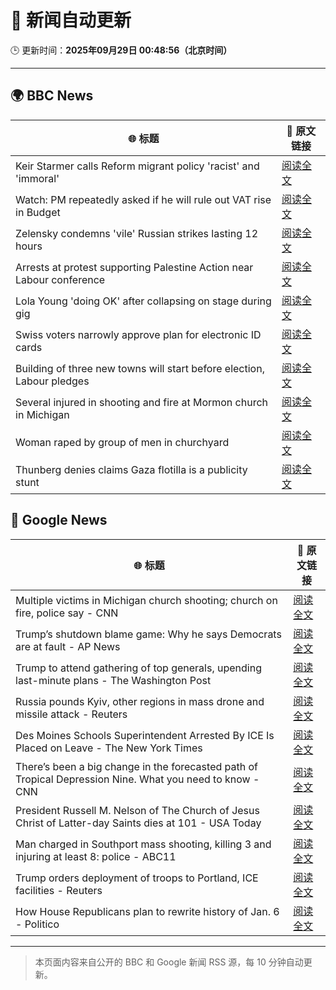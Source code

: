 # 🧠 新闻自动更新

🕒 更新时间：**2025年09月29日 00:48:56（北京时间）**

---

## 🌍 BBC News

| 🌐 标题 | 🔗 原文链接 |
|--------|-------------|
| Keir Starmer calls Reform migrant policy 'racist' and 'immoral' | [阅读全文](https://www.bbc.com/news/articles/cj6xdw1dg4zo?at_medium=RSS&at_campaign=rss) |
| Watch: PM repeatedly asked if he will rule out VAT rise in Budget | [阅读全文](https://www.bbc.com/news/videos/c5y86zxvmmpo?at_medium=RSS&at_campaign=rss) |
| Zelensky condemns 'vile' Russian strikes lasting 12 hours | [阅读全文](https://www.bbc.com/news/articles/c75qeqr5905o?at_medium=RSS&at_campaign=rss) |
| Arrests at protest supporting Palestine Action near Labour conference | [阅读全文](https://www.bbc.com/news/articles/cx20l1257l4o?at_medium=RSS&at_campaign=rss) |
| Lola Young 'doing OK' after collapsing on stage during gig | [阅读全文](https://www.bbc.com/news/articles/cr7031gv2m8o?at_medium=RSS&at_campaign=rss) |
| Swiss voters narrowly approve plan for electronic ID cards | [阅读全文](https://www.bbc.com/news/articles/cdr624j16jpo?at_medium=RSS&at_campaign=rss) |
| Building of three new towns will start before election, Labour pledges | [阅读全文](https://www.bbc.com/news/articles/cly1geen679o?at_medium=RSS&at_campaign=rss) |
| Several injured in shooting and fire at Mormon church in Michigan | [阅读全文](https://www.bbc.com/news/articles/ceq2vd15glwo?at_medium=RSS&at_campaign=rss) |
| Woman raped by group of men in churchyard | [阅读全文](https://www.bbc.com/news/articles/cly622k0jm4o?at_medium=RSS&at_campaign=rss) |
| Thunberg denies claims Gaza flotilla is a publicity stunt | [阅读全文](https://www.bbc.com/news/articles/cx25grpxzd3o?at_medium=RSS&at_campaign=rss) |

## 📰 Google News

| 🌐 标题 | 🔗 原文链接 |
|--------|-------------|
| Multiple victims in Michigan church shooting; church on fire, police say - CNN | [阅读全文](https://news.google.com/rss/articles/CBMif0FVX3lxTFB3SkpCekk5T0RZbHdxQkkzUklQTk5IdG05SUc3cDNfMUpZaWVqVGgyRFUwUm52TVBuM2FFVTdXeldOcnJWOGhrQzI0TWJqakN3WmtZcFM0QlNmd1VSRUItWnZ0Znh1TG1ickN6ZVQ4ZFNLMU1XUHV1dVFOcmt5QVU?oc=5) |
| Trump’s shutdown blame game: Why he says Democrats are at fault - AP News | [阅读全文](https://news.google.com/rss/articles/CBMiswFBVV95cUxPMFVTUUM4NDg3dWg1YTRIV3hFVlJlWDljVmpXZTVnVW5kcVhaVG81UmZNRDBNS0RmejZyQWpOTHJoaHpsV0w4emdFcnhBY3NITjJTenprSzhkcF9yVHZUOHl3T1lKdURWc3NONElvamptWkhCWXF4MnZoS3RkcUhkdkNqQjJfNUkwaGVEbmwzV0ZBc0RiTHVkS3FJYmM5Q2dQRnphM05HbGpoWkIyOEdlZDMwRQ?oc=5) |
| Trump to attend gathering of top generals, upending last-minute plans - The Washington Post | [阅读全文](https://news.google.com/rss/articles/CBMirAFBVV95cUxNVU5QR2JWV3l3SUdaUjI1REtyalJJZVpwZFF4bTY3Szh6SUkyTUJtbUl0aEdMeXlZRFhXdUVCcGZ5b2tYcElsVkVab29TeEM1OU1YUzBuUTdDV1NrOTNleFVnSGpkNldFVE9VbGh6eDhzOVVpdmtBc3oxZmg4WDJzMEtJdk1hRm5mMEZCN1FVeDM1WEtUWUVKMDU3aWlrNF85a29oVkRwOFBYQkJz?oc=5) |
| Russia pounds Kyiv, other regions in mass drone and missile attack - Reuters | [阅读全文](https://news.google.com/rss/articles/CBMixwFBVV95cUxOcnBySGRzMVFsa082VWRHX292dkRROTI2QXFsZ05DSnU3T3phRlhxTDFOZHNGTGRfdmR5Vk1iT1JReEZRZzBHdDFHVk5ydXg4MW5LbVMxb2ZtRlJHZUV1TWVKMnVUcl9Jd2pnektQLWdnYUtHVVJ2LTFMc2FKeHp1QklfNFEwamNIRENoc3d3ZHhjdnRoSGdoZTNCVkZ3OFVNbTAybnA5eEZaYW4xT2UxOHZkSkcyQWlpY3ZOVUgyblNoR3JrVGNN?oc=5) |
| Des Moines Schools Superintendent Arrested By ICE Is Placed on Leave - The New York Times | [阅读全文](https://news.google.com/rss/articles/CBMijwFBVV95cUxQWFFDYWFhZ2Yxc0FqNHR5alVkc0I0U3dBbTBNSGVFMXZkQlV2LThUYVZ4X25ZNFpfYjRjVEFpZGJ6Ulg0a1J2MDVrWHBJT2Fvd1d5M3J2NXg4T3pBOWdHbDhnVXNQdW9XN296WldwUHAyXzdidW52d0ZscnBkQWtLYjlBZ2xfMDgxTFFBZ3UzQQ?oc=5) |
| There’s been a big change in the forecasted path of Tropical Depression Nine. What you need to know - CNN | [阅读全文](https://news.google.com/rss/articles/CBMimAFBVV95cUxQR3ZaRXNiZWNhZ19FV0FfVUZ4dmJlMXUwZG80bmF5YkFWRDRPTDJ6blJQcF8zeXlaaXVfYVU0QkRlVnEtZlJfT2NKb0ViSXI0SzV6aUp4TU5iLTZObmlNbUkxNlI2R1ZsTmhLYnNld2pTTWtGMXc3RDg2X1Y2TVhsaXl3RDBpWW1sOTlSc2xMNHFSdkJWenN6Nw?oc=5) |
| President Russell M. Nelson of The Church of Jesus Christ of Latter-day Saints dies at 101 - USA Today | [阅读全文](https://news.google.com/rss/articles/CBMivgFBVV95cUxQTW13MjVSMFBYbUJINWg2czFHWHdfLVl6d25ydUhPZW1JQ1ZFNDBPWXpXZFg5aTJ2b3U2aXZWdU9zNWlWTF9seWozSEtiRVRHQ3RWU2RqclRGWng1Q2ktWTBCTG5ibmQ3bHFRUWNtNFRQS2cwM2VYUGlYZ0doMEROMlgwNVRZNmtMQVh5WnhpakplSk1XLWFvSTJkU25QX0FfWktCbzA0Wkx2dXpqUlFtTUxrNFlnemZVX2VrMTN3?oc=5) |
| Man charged in Southport mass shooting, killing 3 and injuring at least 8: police - ABC11 | [阅读全文](https://news.google.com/rss/articles/CBMi1AFBVV95cUxQcy1uckJZT252QlU3RFVvaENUUW9FZTRTRFNKNHE0Z25jR1ZoQ2pXMTVwWW10enBud3hSOFV4WXVGZkFUZlljTTVtaTNicnRwdFg4eThzakZfc3JaSUlDc0NQVTVYcVcwTHM5VDJ3RS0tai1aVW1fX2t4SERrQWR4YlBzLWFlQXU0eXo2TE55RHRqd0xHNnhuRTkzRDVkLS1wTi1NYmliSy1vZ1JKbElJbWhEaXBXeVZIMk5TZ2tHa1luRnRJUmtKckllQlRQdGZTam95Zw?oc=5) |
| Trump orders deployment of troops to Portland, ICE facilities - Reuters | [阅读全文](https://news.google.com/rss/articles/CBMioAFBVV95cUxNRzM4c01XUUdFYzhaSE5lYUg5YnVkVDRCQ3Y0Xy1qMmU1VzkwV1pmeU1lYlFVbWVNdlVoNFYzYzR3d3p4a1AySFJSVlptN0RlWXo0REtwcHRKaGszRXg4M2lmNkYzVGZaYmFtUlRqZE84OE1aUEdWZVBTU25NdkI4WDNZMFlzdmdMaHJ3NXplTDdzeWwtVlo5ZWZKQURHWTFY?oc=5) |
| How House Republicans plan to rewrite history of Jan. 6 - Politico | [阅读全文](https://news.google.com/rss/articles/CBMirAFBVV95cUxQVmVlXzc2dnNVcnI5NktYNWpPOVoyRXhyd19kRi1TZEI3c3dtYTFoTEdIa0loa3BaWlc3djVtOUdJUm5VZnEwSUV1VE95a092ejdaTjFmTk0ySm1xTU10WG5Kd1dURDFxQUhQcWQ1UE1KeHhJVmlHV21YVHlUdzNFYjBEM2pZaWN5dG53OFNEM3duVlBLUEVsTTZrelF2TVpUNWREaXRUaThCekVO?oc=5) |

---
> 本页面内容来自公开的 BBC 和 Google 新闻 RSS 源，每 10 分钟自动更新。